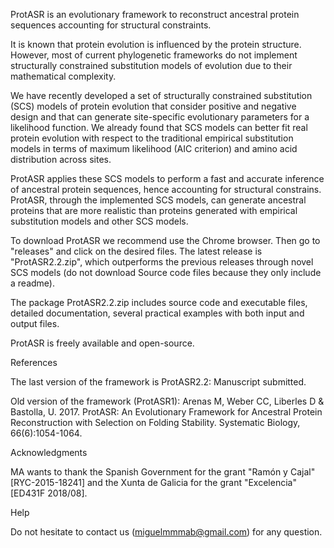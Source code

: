 ProtASR is an evolutionary framework to reconstruct ancestral protein sequences accounting for structural constraints.

It is known that protein evolution is influenced by the protein structure. However, most of current phylogenetic frameworks do not implement structurally constrained substitution models of evolution due to their mathematical complexity.

We have recently developed a set of structurally constrained substitution (SCS) models of protein evolution that consider positive and negative design and that can generate site-specific evolutionary parameters for a likelihood function. We already found that SCS models can better fit real protein evolution with respect to the traditional empirical substitution models in terms of maximum likelihood (AIC criterion) and amino acid distribution across sites.

ProtASR applies these SCS models to perform a fast and accurate inference of ancestral protein sequences, hence accounting for structural constrains. ProtASR, through the implemented SCS models, can generate ancestral proteins that are more realistic than proteins generated with empirical substitution models and other SCS models.


To download ProtASR we recommend use the Chrome browser. Then go to "releases" and click on the desired files. The latest release is "ProtASR2.2.zip", which outperforms the previous releases through novel SCS models (do not download Source code files because they only include a readme). 


The package ProtASR2.2.zip includes source code and executable files, detailed documentation, several practical examples with both input and output files.

ProtASR is freely available and open-source.


References

The last version of the framework is ProtASR2.2: Manuscript submitted.

Old version of the framework (ProtASR1): Arenas M, Weber CC, Liberles D & Bastolla, U. 2017. ProtASR: An Evolutionary Framework for Ancestral Protein Reconstruction with Selection on Folding Stability. Systematic Biology, 66(6):1054-1064.


Acknowledgments

MA wants to thank the Spanish Government for the grant "Ramón y Cajal" [RYC-2015-18241] and the Xunta de Galicia for the grant "Excelencia" [ED431F 2018/08].


Help

Do not hesitate to contact us (miguelmmmab@gmail.com) for any question.
